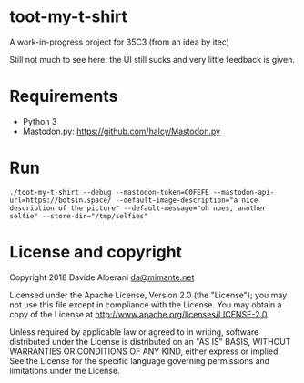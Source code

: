 # toot-my-t-shirt

A work-in-progress project for 35C3 (from an idea by itec)

Still not much to see here: the UI still sucks and very little feedback is given.

# Requirements

* Python 3
* Mastodon.py: https://github.com/halcy/Mastodon.py

# Run

```
./toot-my-t-shirt --debug --mastodon-token=C0FEFE --mastodon-api-url=https://botsin.space/ --default-image-description="a nice description of the picture" --default-message="oh noes, another selfie" --store-dir="/tmp/selfies"
```

# License and copyright

Copyright 2018 Davide Alberani <da@mimante.net>

Licensed under the Apache License, Version 2.0 (the "License");
you may not use this file except in compliance with the License.
You may obtain a copy of the License at http://www.apache.org/licenses/LICENSE-2.0

Unless required by applicable law or agreed to in writing, software
distributed under the License is distributed on an "AS IS" BASIS,
WITHOUT WARRANTIES OR CONDITIONS OF ANY KIND, either express or implied.
See the License for the specific language governing permissions and
limitations under the License.

